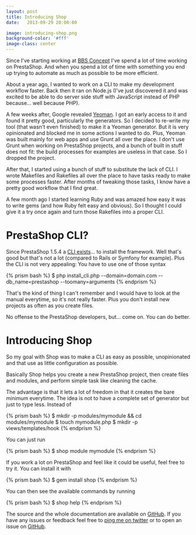 ```yaml
---
layout: post
title: Introducing Shop
date:   2013-09-29 20:00:00

image: introducing-shop.png
background-color: '#fff'
image-class: center
---
```


Since I've starting working at [BBS Concept](http://bbsconcept.com) I've spend a lot of time working on PrestaShop. And when you spend a lot of time with something you end up trying to automate as much as possible to be more efficient.

About a year ago, I wanted to work on a CLI to make my development workflow faster. Back then it ran on Node.js (I've just discovered it and was excited to be able to do server side stuff with JavaScript instead of PHP because... well because PHP).

A few weeks after, Google revealed [Yeoman](http://yeoman.io). I got an early access to it and found it pretty good, particularly the generators. So I decided to re-write my tool (that wasn't even finished) to make it a Yeoman generator. But it is very opinionated and blocked me in some actions I wanted to do. Plus, Yeoman was built mainly for web apps and use Grunt all over the place. I don't use Grunt when working on PrestaShop projects, and a bunch of built in stuff does not fit: the build processes for examples are useless in that case. So I dropped the project.

After that, I started using a bunch of stuff to substitute the lack of CLI. I wrote Makefiles and Rakefiles all over the place to have tasks ready to make some processes faster. After months of tweaking those tasks, I know have a pretty good workflow that I find great.

A few month ago I started learning Ruby and was amazed how easy it was to write gems (and how Ruby felt easy and obvious). So I thought I could give it a try once again and turn those Rakefiles into a proper CLI.

# PrestaShop CLI?
Since PrestaShop 1.5.4 a [CLI exists](http://doc.prestashop.com/display/PS15/Installing+PrestaShop+using+the+command+line)... to install the framework. Well that's good but that's not a lot (compared to Rails or Symfony for example). Plus the CLI is not very appealing: You have to use one of those syntax

{% prism bash %}
$ php install_cli.php --domain=domain.com --db_name=prestashop --toomany=arguments
{% endprism %}

That's the kind of thing I can't remember and I would have to look at the manual everytime, so it's not really faster. Plus you don't install new projects as often as you create files.

No offense to the PrestaShop developers, but... come on. You can do better.

# Introducing Shop
So my goal with Shop was to make a CLI as easy as possible, unopinionated and that use as little configuration as possible.

Basically Shop helps you create a new PrestaShop project, then create files and modules, and perform simple task like cleaning the cache.

The advantage is that it lets a lot of freedom in that it creates the bare minimum everytime. The idea is not to have a complete set of generator but just to type less. Instead of

{% prism bash %}
$ mkdir -p modules/mymodule && cd modules/mymodule
$ touch mymodule.php
$ mkdir -p views/templates/hook
{% endprism %}

You can just run

{% prism bash %}
$ shop module mymodule
{% endprism %}

If you work a lot on PrestaShop and feel like it could be useful, feel free to try it. You can install it with

{% prism bash %}
$ gem install shop
{% endprism %}

You can then see the available commands by running

{% prism bash %}
$ shop help
{% endprism %}

The source and the whole documentation are available on [GitHub](https://github.com/romainberger/shop). If you have any issues or feedback feel free to [ping me on twitter](http://twitter.com/romain__berger) or to open an issue on [GitHub](https://github.com/romainberger/shop/issues).
